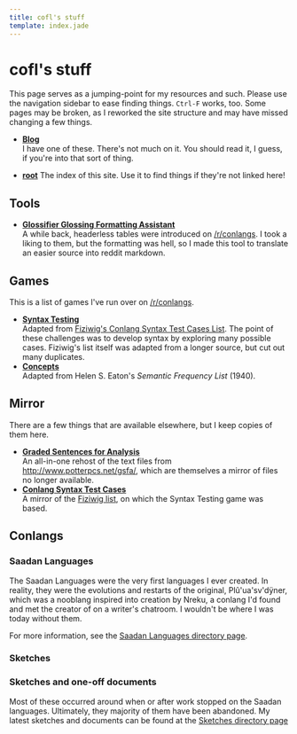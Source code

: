 ```yaml
---
title: cofl's stuff
template: index.jade
---
```


# cofl's stuff
<!--{#top.center}-->

This page serves as a jumping-point for my resources and such. Please use the navigation sidebar to ease finding things. `Ctrl-F` works, too. Some pages may be broken, as I reworked the site structure and may have missed changing a few things.

- [__Blog__](/blog/)  
  I have one of these. There's not much on it. You should read it, I guess, if you're into that sort of thing.

- [__root__](/directory.html)
  The index of this site. Use it to find things if they're not linked here!

## Tools

- [__Glossifier Glossing Formatting Assistant__](/tools/autoformatter.html)  
  A while back, headerless tables were introduced on [/r/conlangs](http://reddit.com/r/conlangs). I took a liking to them, but the formatting was hell, so I made this tool to translate an easier source into reddit markdown.

## Games

This is a list of games I've run over on [/r/conlangs](http://reddit.com/r/conlangs).

- __[Syntax Testing](/conlang/resources/games/syntax-testing.html)__  
  Adapted from [Fiziwig's Conlang Syntax Test Cases List][fiziwigcases]. The point of these challenges was to develop syntax by exploring many possible cases. Fiziwig's list itself was adapted from a longer source, but cut out many duplicates.
- __[Concepts](/conlang/resources/games/concepts.html)__  
  Adapted from Helen S. Eaton's *Semantic Frequency List* (1940).

## Mirror

There are a few things that are available elsewhere, but I keep copies of them here.

- __[Graded Sentences for Analysis](/conlang/resources/mirror/graded-sentences-for-analysis.html)__  
  An all-in-one rehost of the text files from <http://www.potterpcs.net/gsfa/>, which are themselves a mirror of files no longer available.
- __[Conlang Syntax Test Cases](/conlang/resources/mirror/conlang-syntax-test-cases.html)__  
  A mirror of the [Fiziwig list][fiziwigcases], on which the Syntax Testing game was based.

[fiziwigcases]: https://web.archive.org/web/20130603121930/http://fiziwig.com/conlang/syntax_tests.html

## Conlangs
### Saadan Languages
The Saadan Languages were the very first languages I ever created. In reality, they were the evolutions and restarts of the original, Plû'ua'sv'dÿner, which was a nooblang inspired into creation by Nreku, a conlang I'd found and met the creator of on a writer's chatroom. I wouldn't be where I was today without them.

For more information, see the [Saadan Languages directory page](/conlang/named/saadan/).

### Sketches

### Sketches and one-off documents
Most of these occurred around when or after work stopped on the Saadan languages. Ultimately, they majority of them have been abandoned. My latest sketches and documents can be found at the [Sketches directory page](/conlang/sketches/)